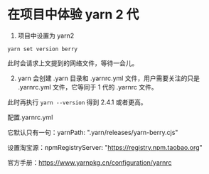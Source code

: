 # 在项目中体验 yarn 2 代

1. 项目中设置为 yarn2

```
yarn set version berry
```

此时会请求上文提到的网络文件，等待一会儿。

2. yarn 会创建 .yarn 目录和 .yarnrc.yml 文件，用户需要关注的只是 .yarnrc.yml 文件，它等同于 1 代的 .yarnrc 文件。

此时再执行
`yarn --version`
得到 2.4.1 或者更高。

配置.yarnrc.yml

它默认只有一句：yarnPath: ".yarn/releases/yarn-berry.cjs"

设置淘宝源：npmRegistryServer: "https://registry.npm.taobao.org"

官方手册：https://www.yarnpkg.cn/configuration/yarnrc

